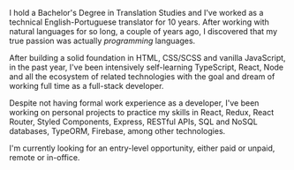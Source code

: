 I hold a Bachelor's Degree in Translation Studies and I've worked as a technical English-Portuguese translator for 10 years. After working with natural languages for so long, a couple of years ago, I discovered that my true passion was actually _programming_ languages.

After building a solid foundation in HTML, CSS/SCSS and vanilla JavaScript, in the past year, I've been intensively self-learning TypeScript, React, Node and all the ecosystem of related technologies with the goal and dream of working full time as a full-stack developer.

Despite not having formal work experience as a developer, I've been working on personal projects to practice my skills in React, Redux, React Router, Styled Components, Express, RESTful APIs, SQL and NoSQL databases, TypeORM, Firebase, among other technologies.

I'm currently looking for an entry-level opportunity, either paid or unpaid, remote or in-office.
